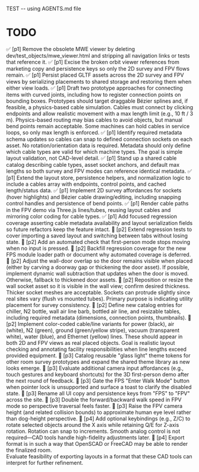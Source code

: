 TEST -- using AGENTS.md file
# TODO
✅ [p1] Remove the obsolete MWE viewer by deleting dev/test_objects/mwe_viewer.html and stripping all navigation links or tests that reference it.
✅ [p1] Excise the broken orbit viewer references from marketing copy and persistence keys so only the 2D survey and FPV flows remain.
✅ [p1] Persist placed GLTF assets across the 2D survey and FPV views by serializing placements to shared storage and restoring them when either view loads.
✅ [p1] Draft two prototype approaches for connecting items with curved joints, including how to register connection points on bounding boxes.
Prototypes should target draggable Bézier splines and, if feasible, a physics-based cable simulation. Cables must connect by clicking endpoints and allow realistic movement with a max length limit (e.g., 10 ft / 3 m). Physics-based routing may bias cables to avoid objects, but manual bend points remain acceptable. Some machines can hold cables in service loops, so only max length is enforced.
✅ [p1] Identify required metadata schema updates so cables can snap to defined connection sockets on each asset. No rotation/orientation data is required. Metadata should only define which cable types are valid for which machine types. The goal is simple layout validation, not CAD-level detail.
✅ [p1] Stand up a shared cable catalog describing cable types, asset socket anchors, and default max lengths so both survey and FPV modes can reference identical metadata.
✅ [p1] Extend the layout store, persistence helpers, and normalization logic to include a cables array with endpoints, control points, and cached length/status data.
✅ [p1] Implement 2D survey affordances for sockets (hover highlights) and Bézier cable drawing/editing, including snapping control handles and persistence of bend points.
✅ [p1] Render cable paths in the FPV demo via Three.js lines/tubes, reusing layout cables and mirroring color coding for cable types.
✅ [p1] Add focused regression coverage asserting cable metadata availability and layout serialization fields so future refactors keep the feature intact.
 🔲 [p2] Extend regression tests to cover importing a saved layout and switching between tabs without losing state.
🔲 [p2] Add an automated check that first-person mode stops moving when no input is pressed.
🔲 [p2] Backfill regression coverage for the new FPS module loader path or document why automated coverage is deferred.
🔲 [p2] Adjust the wall-door overlap so the door remains visible when placed (either by carving a doorway gap or thickening the door asset). If possible, implement dynamic wall subtraction that updates when the door is moved. Otherwise, fallback to thickened door assets.
🔲 [p2] Reposition or resize the wall socket asset so it is visible in the wall view; confirm desired thickness. Thicker socket meshes are acceptable. Sockets can protrude slightly since real sites vary (flush vs mounted tubes). Primary purpose is indicating utility placement for survey consistency.
🔲 [p2] Define new catalog entries for chiller, N2 bottle, wall air line barb, bottled air line, and resizable tables, including required metadata (dimensions, connection points, thumbnails).
🔲 [p2] Implement color-coded cable/line variants for power (black), air (white), N2 (green), ground (green/yellow stripe), vacuum (transparent white), water (blue), and Ethernet (yellow) lines. These should appear in both 2D and FPV views as real placed objects. Goal is realistic layout checking and annotating facility responsibilities when line lengths exceed provided equipment.
🔲 [p3] Catalog reusable "glass light" theme tokens for other room survey prototypes and expand the shared theme library as new looks emerge.
🔲 [p3] Evaluate additional camera input affordances (e.g., touch gestures and keyboard shortcuts) for the 3D first-person demo after the next round of feedback.
🔲 [p3] Gate the FPS "Enter Walk Mode" button when pointer lock is unsupported and surface a toast to clarify the disabled state.
🔲 [p3] Rename all UI copy and persistence keys from "FPS" to "FPV" across the site.
🔲 [p3] Double the forward/backward walk speed in FPV mode so perspective traversal feels faster.
🔲 [p3] Raise the FPV camera height (and related collision bounds) to approximate human eye level rather than dog-height perspective.
🔲 [p4] Add optional keybindings (e.g., Z/C) to rotate selected objects around the X axis while retaining Q/E for Z-axis rotation. Rotation can snap to increments. Smooth analog control is not required—CAD tools handle high-fidelity adjustments later.
🔲 [p4] Export format is in such a way that OpenSCAD or FreeCAD may be able to render the finalized room.  
Evaluate feasibility of exporting layouts in a format that these CAD tools can interpret for further refinement.
